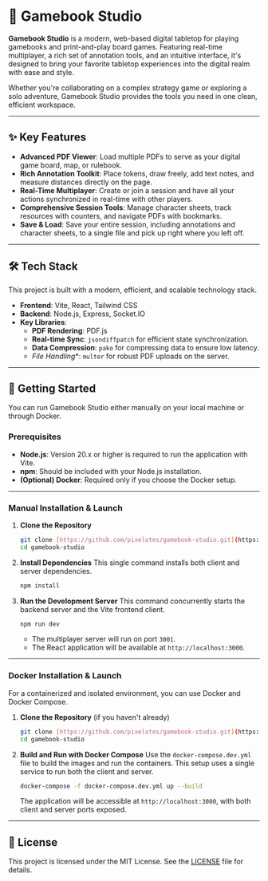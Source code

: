 # 📖 Gamebook Studio

**Gamebook Studio** is a modern, web-based digital tabletop for playing gamebooks and print-and-play board games. Featuring real-time multiplayer, a rich set of annotation tools, and an intuitive interface, it's designed to bring your favorite tabletop experiences into the digital realm with ease and style.

Whether you're collaborating on a complex strategy game or exploring a solo adventure, Gamebook Studio provides the tools you need in one clean, efficient workspace.

---

## ✨ Key Features

-   **Advanced PDF Viewer**: Load multiple PDFs to serve as your digital game board, map, or rulebook.
-   **Rich Annotation Toolkit**: Place tokens, draw freely, add text notes, and measure distances directly on the page.
-   **Real-Time Multiplayer**: Create or join a session and have all your actions synchronized in real-time with other players.
-   **Comprehensive Session Tools**: Manage character sheets, track resources with counters, and navigate PDFs with bookmarks.
-   **Save & Load**: Save your entire session, including annotations and character sheets, to a single file and pick up right where you left off.

---

## 🛠️ Tech Stack

This project is built with a modern, efficient, and scalable technology stack.

-   **Frontend**: Vite, React, Tailwind CSS
-   **Backend**: Node.js, Express, Socket.IO
-   **Key Libraries**:
    -   **PDF Rendering**: PDF.js
    -   **Real-time Sync**: `jsondiffpatch` for efficient state synchronization.
    -   **Data Compression**: `pako` for compressing data to ensure low latency.
    -   *File Handling**: `multer` for robust PDF uploads on the server.

---

## 🚀 Getting Started

You can run Gamebook Studio either manually on your local machine or through Docker.

### Prerequisites

-   **Node.js**: Version 20.x or higher is required to run the application with Vite.
-   **npm**: Should be included with your Node.js installation.
-   **(Optional) Docker**: Required only if you choose the Docker setup.

---

### Manual Installation & Launch

1.  **Clone the Repository**
    ```sh
    git clone [https://github.com/pixelotes/gamebook-studio.git](https://github.com/pixelotes/gamebook-studio.git)
    cd gamebook-studio
    ```

2.  **Install Dependencies**
    This single command installs both client and server dependencies.
    ```sh
    npm install
    ```

3.  **Run the Development Server**
    This command concurrently starts the backend server and the Vite frontend client.
    ```sh
    npm run dev
    ```
    - The multiplayer server will run on port `3001`.
    - The React application will be available at `http://localhost:3000`.

---

### Docker Installation & Launch

For a containerized and isolated environment, you can use Docker and Docker Compose.

1.  **Clone the Repository** (if you haven't already)
    ```sh
    git clone [https://github.com/pixelotes/gamebook-studio.git](https://github.com/pixelotes/gamebook-studio.git)
    cd gamebook-studio
    ```

2.  **Build and Run with Docker Compose**
    Use the `docker-compose.dev.yml` file to build the images and run the containers. This setup uses a single service to run both the client and server.
    ```sh
    docker-compose -f docker-compose.dev.yml up --build
    ```
    The application will be accessible at `http://localhost:3000`, with both client and server ports exposed.

---

## 📄 License

This project is licensed under the MIT License. See the [LICENSE](LICENSE) file for details.